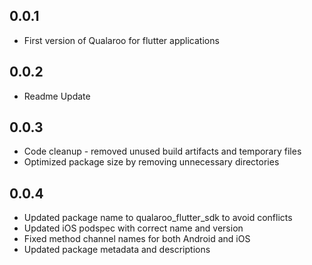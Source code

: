 ## 0.0.1

* First version of Qualaroo for flutter applications

## 0.0.2

* Readme Update

## 0.0.3

* Code cleanup - removed unused build artifacts and temporary files
* Optimized package size by removing unnecessary directories

## 0.0.4

* Updated package name to qualaroo_flutter_sdk to avoid conflicts
* Updated iOS podspec with correct name and version
* Fixed method channel names for both Android and iOS
* Updated package metadata and descriptions
